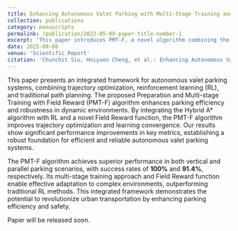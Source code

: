 ```yaml
---
title: Enhancing Autonomous Valet Parking with Multi-Stage Training and Field Reward
collection: publications
category: manuscripts
permalink: /publication/2022-05-08-paper-title-number-1
excerpt: 'This paper introduces PMT-F, a novel algorithm combining the Hybrid A* path planning algorithm with reinforcement learning (RL) and a multi-stage training approach to enhance autonomous valet parking efficiency and robustness in dynamic environments. The algorithm achieves 100% success in vertical parking and 91.4% in parallel parking, demonstrating significant improvements in trajectory optimization, safety, and adaptability compared to traditional methods.'
date: 2025-09-08
venue: 'Scientific Report'
citation: 'Chunchit Siu, Hoiyuen Cheng, et al.: Enhancing Autonomous Valet Parking with Multi-Stage Training and Field Reward. Scientific Report'
---
```


This paper presents an integrated framework for autonomous valet parking systems, combining trajectory optimization, reinforcement learning (RL), and traditional path planning. The proposed Preparation and Multi-stage Training with Field Reward (PMT-F) algorithm enhances parking efficiency and robustness in dynamic environments. By integrating the Hybrid A* algorithm with RL and a novel Field Reward function, the PMT-F algorithm improves trajectory optimization and learning convergence. Our results show significant performance improvements in key metrics, establishing a robust foundation for efficient and reliable autonomous valet parking systems.

The PMT-F algorithm achieves superior performance in both vertical and parallel parking scenarios, with success rates of **100%** and **91.4%**, respectively. Its multi-stage training approach and Field Reward function enable effective adaptation to complex environments, outperforming traditional RL methods. This integrated framework demonstrates the potential to revolutionize urban transportation by enhancing parking efficiency and safety.

Paper will be released soon.
